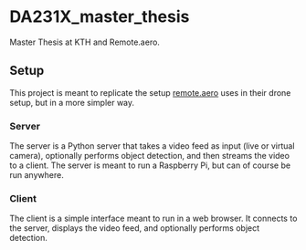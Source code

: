 # DA231X_master_thesis

Master Thesis at KTH and Remote.aero.

## Setup

This project is meant to replicate the setup [remote.aero](remote.aero) uses in their drone setup, but in a more simpler way.

### Server

The server is a Python server that takes a video feed as input (live or virtual camera), optionally performs object detection, and then streams the video to a client. The server is meant to run a Raspberry Pi, but can of course be run anywhere.

### Client

The client is a simple interface meant to run in a web browser. It connects to the server, displays the video feed, and optionally performs object detection.
